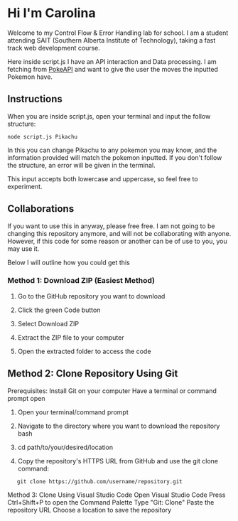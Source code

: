 # Hi I'm Carolina

Welcome to my Control Flow & Error Handling lab for school. I am a student attending SAIT (Southern Alberta Institute of Technology), taking a fast track web development course.

Here inside script.js I have an API interaction and Data processing. I am fetching from [PokeAPI](https://pokeapi.co) and want to give the user the moves the inputted Pokemon have.

## Instructions

When you are inside script.js, open your terminal and input the follow structure:

```
node script.js Pikachu
```

In this you can change Pikachu to any pokemon you may know, and the information provided will match the pokemon inputted. If you don't follow the structure, an error will be given in the terminal.

This input accepts both lowercase and uppercase, so feel free to experiment.

## Collaborations

If you want to use this in anyway, please free free. I am not going to be changing this repository anymore, and will not be collaborating with anyone. However, if this code for some reason or another can be of use to you, you may use it.

Below I will outline how you could get this

### Method 1: Download ZIP (Easiest Method)

1. Go to the GitHub repository you want to download

2. Click the green Code button

3. Select Download ZIP

4. Extract the ZIP file to your computer

5. Open the extracted folder to access the code

## Method 2: Clone Repository Using Git

Prerequisites:
Install Git on your computer
Have a terminal or command prompt open

1. Open your terminal/command prompt

2. Navigate to the directory where you want to download the repository
   bash

3. cd path/to/your/desired/location

4. Copy the repository's HTTPS URL from GitHub and use the git clone command:

```
   git clone https://github.com/username/repository.git
```

Method 3: Clone Using Visual Studio Code
Open Visual Studio Code
Press Ctrl+Shift+P to open the Command Palette
Type "Git: Clone"
Paste the repository URL
Choose a location to save the repository
